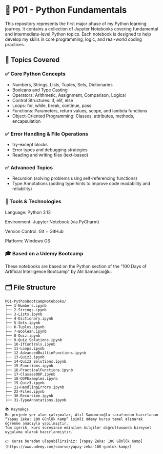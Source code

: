 # 📘 P01 - Python Fundamentals 

This repository represents the first major phase of my Python learning journey. It contains a collection of Jupyter Notebooks covering fundamental and intermediate-level Python topics. Each notebook is designed to help develop my skills in core programming, logic, and real-world coding practices.

## 🧠 Topics Covered

### ✅ Core Python Concepts
- Numbers, Strings, Lists, Tuples, Sets, Dictionaries
- Booleans and Type Casting
- Operators: Arithmetic, Assignment, Comparison, Logical
- Control Structures: if, elif, else
- Loops: for, while, break, continue, pass
- Functions: Parameters, return values, scope, and lambda functions
- Object-Oriented Programming: Classes, attributes, methods, encapsulation

### ✅ Error Handling & File Operations
- try-except blocks
- Error types and debugging strategies
- Reading and writing files (text-based)

### ✅ Advanced Topics
- Recursion (solving problems using self-referencing functions)
- Type Annotations (adding type hints to improve code readability and reliability)

### 🧰 Tools & Technologies
Language: Python 3.13

Environment: Jupyter Notebook (via PyCharm)

Version Control: Git + GitHub

Platform: Windows OS

### 🎓 Based on a Udemy Bootcamp
These notebooks are based on the Python section of the "100 Days of Artificial Intelligence Bootcamp" by Atıl Samancıoğlu.


## 🗂️ File Structure

```plaintext
P01-PythonBootcampNotebooks/
├── 1-Numbers.ipynb
├── 2-Strings.ipynb
├── 3-Lists.ipynb
├── 4-Dictionary.ipynb
├── 5-Sets.ipynb
├── 6-Tuples.ipynb
├── 7-Boolean.ipynb
├── 8-Quiz.ipynb
├── 9-Quiz Solutions.ipynb
├── 10-IfControls.ipynb
├── 11-Loops.ipynb
├── 12-AdvancedBuiltinFunctions.ipynb
├── 13-Quiz2.ipynb
├── 14-Quiz2 Solutions.ipynb
├── 15-Functions.ipynb
├── 16-PracticalFunctions.ipynb
├── 17-ClassesOOP.ipynb
├── 18-OOPExamples.ipynb
├── 19-Quiz3.ipynb
├── 21-HandlingErrors.ipynb
├── 22-Files.ipynb
├── 30-Recursion.ipynb
├── 31-TypeAnnotations.ipynb

📚 Kaynakça
Bu projede yer alan çalışmalar, Atıl Samancıoğlu tarafından hazırlanan “Yapay Zeka: 100 Günlük Kamp” isimli Udemy kursu temel alınarak öğrenme amacıyla yapılmıştır.
Tüm içerik, kurs süresince edinilen bilgiler doğrultusunda bireysel uygulama olarak hazırlanmıştır.

👉 Kursa buradan ulaşabilirsiniz: [Yapay Zeka: 100 Günlük Kamp](https://www.udemy.com/course/yapay-zeka-100-gunluk-kamp/)
